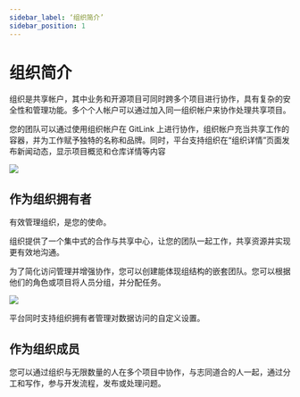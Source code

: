 ```yaml
---
sidebar_label: ‘组织简介’
sidebar_position: 1
---
```


# 组织简介

组织是共享帐户，其中业务和开源项目可同时跨多个项目进行协作，具有复杂的安全性和管理功能。多个个人帐户可以通过加入同一组织帐户来协作处理共享项目。

您的团队可以通过使用组织帐户在 GitLink 上进行协作，组织帐户充当共享工作的容器，并为工作赋予独特的名称和品牌。同时，平台支持组织在“组织详情”页面发布新闻动态，显示项目概览和仓库详情等内容

 ![](/img/Org/imageOrg6.png)

## 作为组织拥有者

有效管理组织，是您的使命。

组织提供了一个集中式的合作与共享中心，让您的团队一起工作，共享资源并实现更有效地沟通。

为了简化访问管理并增强协作，您可以创建能体现组结构的嵌套团队。您可以根据他们的角色或项目将人员分组，并分配任务。

 ![](/img/Org/imageOrg7.png)

平台同时支持组织拥有者管理对数据访问的自定义设置。

## 作为组织成员

您可以通过组织与无限数量的人在多个项目中协作，与志同道合的人一起，通过分工和写作，参与开发流程，发布或处理问题。

